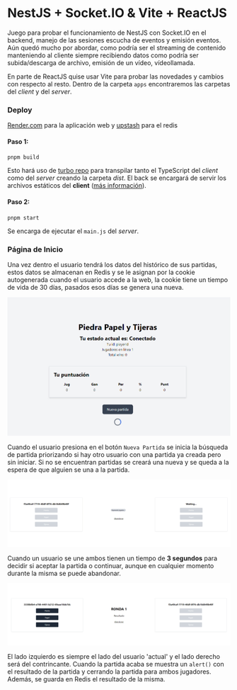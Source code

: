 # NestJS + Socket.IO & Vite + ReactJS

Juego para probar el funcionamiento de NestJS con Socket.IO en el backend, manejo de las sesiones
escucha de eventos y emisión eventos. Aún quedó mucho por abordar, como podría ser el streaming de contenido
manteniendo al cliente siempre recibiendo datos como podría ser subida/descarga de archivo, emisión de un vídeo, vídeollamada.

En parte de ReactJS quise usar Vite para probar las novedades y cambios con respecto al resto.
Dentro de la carpeta ``apps`` encontraremos las carpetas del _client_ y del _server_.

### Deploy
[Render.com](https://render.com) para la aplicación web y [upstash](https://upstash.com/) para el redis
#### Paso 1:
````shell
pnpm build
````
Esto hará uso de [turbo repo](https://turbo.build/) para transpilar tanto el TypeScript del _client_ como del _server_ creando la carpeta _dist_.
El back se encargará de servir los archivos estáticos del **client** ([más información](https://docs.nestjs.com/recipes/serve-static)).
#### Paso 2:
````shell
pnpm start
````

Se encarga de ejecutar el ``main.js`` del _server_.

### Página de Inicio
Una vez dentro el usuario tendrá los datos del histórico de sus partidas, estos datos se almacenan en Redis y se le asignan
por la cookie autogenerada cuando el usuario accede a la web, la cookie tiene un tiempo de vida de 30 días, pasados esos días
se genera una nueva.

![Pagina Inicio](https://raw.githubusercontent.com/thewasta/game-rock-paper-scissor/main/images/Screenshot_11.png)

Cuando el usuario presiona en el botón ``Nueva Partida`` se inicia la búsqueda de partida priorizando si hay otro usuario
con una partida ya creada pero sin iniciar. Si no se encuentran partidas se creará una nueva y se queda a la espera de que
alguien se una a la partida.

![Nueva Partida](https://raw.githubusercontent.com/thewasta/game-rock-paper-scissor/main/images/Screenshot_12.png)

Cuando un usuario se une ambos tienen un tiempo de **3 segundos** para decidir si aceptar la partida o continuar, aunque
en cualquier momento durante la misma se puede abandonar.

![Inicio de partida](https://raw.githubusercontent.com/thewasta/game-rock-paper-scissor/main/images/Screenshot_13.png)

El lado izquierdo es siempre el lado del usuario 'actual' y el lado derecho será del contrincante.
Cuando la partida acaba se muestra un ``alert()`` con el resultado de la partida y cerrando la partida para ambos jugadores.
Además, se guarda en Redis el resultado de la misma.